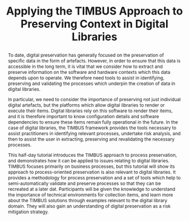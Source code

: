 ---
abstract: "To date, digital preservation has generally focused on the preservation
  of specific data in the form of artefacts. However, in order to ensure that this
  data is accessible in the long term, it is vital that we consider how to extract
  and preserve information on the software and hardware contexts which this data depends
  upon to operate. We therefore need tools to assist in identifying, preserving and
  validating the processes which underpin the creation of data in digital libraries.
  \n\nIn particular, we need to consider the importance of preserving not just individual
  digital artefacts, but the platforms which allow digital libraries to render or
  execute their items. Digital libraries rely on this software to render their items,
  and it is therefore important to know configuration details and software dependencies
  to ensure these items remain fully operational in the future. In the case of digital
  libraries, the TIMBUS framework provides the tools necessary to assist practitioners
  in identifying relevant processes, undertake risk analysis, and then to assist the
  user in extracting, preserving and revalidating the necessary processes.\n\nThis
  half-day tutorial introduces the TIMBUS approach to process preservation, and demonstrates
  how it can be applied to issues relating to digital libraries. TIMBUS focuses primarily
  on business processes, but this tutorial will show its approach to process-oriented
  preservation is also relevant to digital libraries. It provides a methodology for
  process preservation and a set of tools which help to semi-automatically validate
  and preserve processes so that they can be recreated at a later dat. Participants
  will be given the knowledge to understand the importance of technical environments
  for collection items, and learn more about the TIMBUS solutions through examples
  relevant to the digital library domain. They will also gain an understanding of
  digital preservation as a risk mitigation strategy. \n "
creators:
- Coutinho, Carlos
- Gooding, Paul
date: null
document_url: https://services.phaidra.univie.ac.at/api/object/o:378687/download
grand_parent: iPRES
institutions: []
keywords: []
landing_page_url: https://phaidra.univie.ac.at/o:378687
language: eng
layout: publication
license: CC BY-NC-SA 3.0 AT
notes_url: null
parent: iPRES 2014
publication_type: workshops and tutorials
size: 146965
slides_url: null
source_name: iPRES
stream_url: null
title: Applying the TIMBUS Approach to Preserving Context in Digital Libraries
year: 2014
---